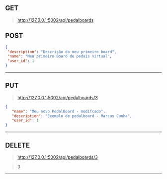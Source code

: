 
## GET

> http://127.0.0.1:5002/api/pedalboards



## POST

 ```json   
{
  "description": "Descrição do meu primeiro board",
  "name": "Meu primeiro Board de pedais virtual",
  "user_id": 1
}
```

---

## PUT


> http://127.0.0.1:5002/api/pedalboards/3

 ```json    
{
    "name": "Meu novo PedalBoard - modifcado",
    "description": "Exemplo de pedalboard - Marcus Cunha",
    "user_id": 1
}
```

---

## DELETE


> http://127.0.0.1:5002/api/pedalboards/3


>   3

---

